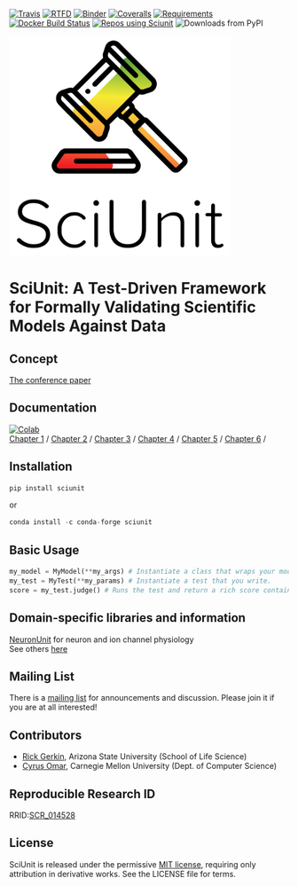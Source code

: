 [![Travis](https://travis-ci.org/scidash/sciunit.svg?branch=master)](https://travis-ci.org/scidash/sciunit)
[![RTFD](https://readthedocs.org/projects/sciunit/badge/?version=master&x=1)](http://sciunit.readthedocs.io/en/latest/?badge=master)
[![Binder](https://mybinder.org/badge.svg)](https://mybinder.org/v2/gh/scidash/sciunit/master?filepath=docs%2Fchapter1.ipynb)
[![Coveralls](https://coveralls.io/repos/github/scidash/sciunit/badge.svg?branch=master&x=1)](https://coveralls.io/github/scidash/sciunit?branch=master)
[![Requirements](https://requires.io/github/scidash/sciunit/requirements.svg?branch=master)](https://requires.io/github/scidash/sciunit/requirements/?branch=master)
[![Docker Build Status](https://img.shields.io/docker/cloud/automated/scidash/sciunit.svg)](https://hub.docker.com/r/scidash/sciunit/builds/)
[![Repos using Sciunit](https://img.shields.io/librariesio/dependent-repos/pypi/sciunit.svg?x=3)](https://github.com/scidash/sciunit/network/dependents?dependent_type=REPOSITORY)
![Downloads from PyPI](https://img.shields.io/pypi/dm/sciunit?x=1)

<img src="https://raw.githubusercontent.com/scidash/assets/master/logos/SciUnit/sci-unit-square-small.png" alt="SciUnit Logo" width="400px">

# SciUnit: A Test-Driven Framework for Formally Validating Scientific Models Against Data

## Concept
[The conference paper](https://github.com/cyrus-/papers/raw/master/sciunit-icse14/sciunit-icse14.pdf)

## Documentation
[![Colab](https://colab.research.google.com/assets/colab-badge.svg)](https://colab.research.google.com/github/scidash/sciunit/blob/master/docs/chapter1.ipynb) <br>
[Chapter 1](https://github.com/scidash/sciunit/blob/master/docs/chapter1.ipynb) /
[Chapter 2](https://github.com/scidash/sciunit/blob/master/docs/chapter2.ipynb) /
[Chapter 3](https://github.com/scidash/sciunit/blob/master/docs/chapter3.ipynb) /
[Chapter 4](https://github.com/scidash/sciunit/blob/dev/docs/chapter4.ipynb) /
[Chapter 5](https://github.com/scidash/sciunit/blob/dev/docs/chapter5.ipynb) /
[Chapter 6](https://github.com/scidash/sciunit/blob/dev/docs/chapter6.ipynb) /

## Installation
```python
pip install sciunit
```
or
```python
conda install -c conda-forge sciunit
```

## Basic Usage
```python
my_model = MyModel(**my_args) # Instantiate a class that wraps your model of interest.  
my_test = MyTest(**my_params) # Instantiate a test that you write.  
score = my_test.judge() # Runs the test and return a rich score containing test results and more.  
```

## Domain-specific libraries and information
[NeuronUnit](https://github.com/scidash/neuronunit) for neuron and ion channel physiology<br>
See others [here](https://github.com/scidash/sciunit/network/dependents?dependent_type=REPOSITORY)

## Mailing List
There is a [mailing list](https://groups.google.com/forum/?fromgroups#!forum/sciunit) for announcements and discussion.
Please join it if you are at all interested!

## Contributors
 * [Rick Gerkin](http://rick.gerk.in), Arizona State University (School of Life Science)
 * [Cyrus Omar](http://cs.cmu.edu/~comar), Carnegie Mellon University (Dept. of Computer Science)

## Reproducible Research ID
RRID:[SCR_014528](https://scicrunch.org/resources/Any/record/nlx_144509-1/3faed1d9-6579-5da6-b4b4-75a5077656bb/search?q=sciunit&l=sciunit)

## License
SciUnit is released under the permissive [MIT license](https://opensource.org/licenses/MIT), requiring only attribution in derivative works. See the LICENSE file for terms.
